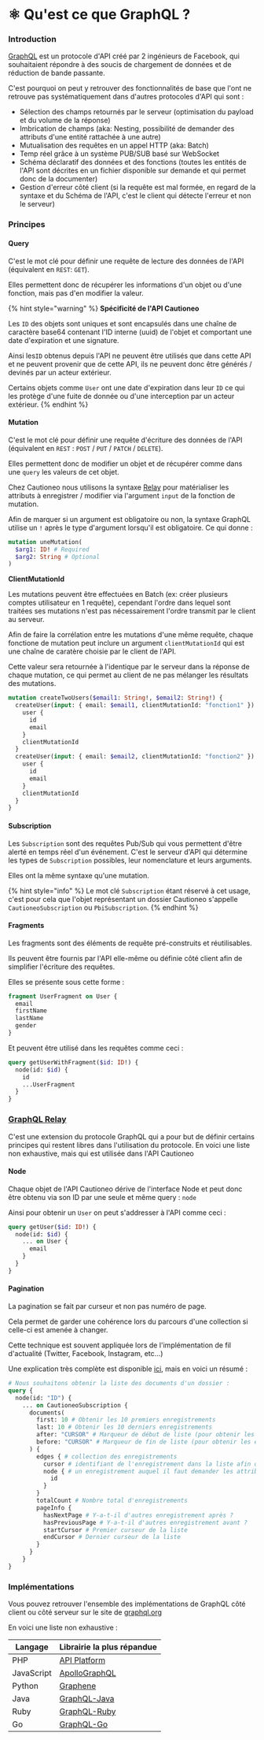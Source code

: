 # ⚛ Qu'est ce que GraphQL ?

### Introduction

[GraphQL](https://graphql.org/) est un protocole d'API créé par 2 ingénieurs de Facebook, qui souhaitaient répondre à des soucis de chargement de données et de réduction de bande passante.

C'est pourquoi on peut y retrouver des fonctionnalités de base que l'ont ne retrouve pas systématiquement dans d'autres protocoles d'API qui sont :&#x20;

* Sélection des champs retournés par le serveur (optimisation du payload et du volume de la réponse)
* Imbrication de champs (aka: Nesting, possibilité de demander des attributs d'une entité rattachée à une autre)
* Mutualisation des requêtes en un appel HTTP (aka: Batch)
* Temp réel grâce à un système PUB/SUB basé sur WebSocket
* Schéma déclaratif des données et des fonctions (toutes les entités de l'API sont décrites en un fichier disponible sur demande et qui permet donc de la documenter)
* Gestion d'erreur côté client (si la requête est mal formée, en regard de la syntaxe et du Schéma de l'API, c'est le client qui détecte l'erreur et non le serveur)

### Principes

#### Query

C'est le mot clé pour définir une requête de lecture des données de l'API (équivalent en `REST`: `GET`).

Elles permettent donc de récupérer les informations d'un objet ou d'une fonction, mais pas d'en modifier la valeur.

{% hint style="warning" %}
**Spécificité de l'API Cautioneo**

Les `ID` des objets sont uniques et sont encapsulés dans une chaîne de caractère base64 contenant l'ID interne (uuid) de l'objet et comportant une date d'expiration et une signature.

Ainsi les`ID` obtenus depuis l'API ne peuvent être utilisés que dans cette API et ne peuvent provenir que de cette API, ils ne peuvent donc être générés / devinés par un acteur extérieur.

Certains objets comme `User` ont une date d'expiration dans leur `ID` ce qui les protège d'une fuite de donnée ou d'une interception par un acteur extérieur.
{% endhint %}

#### Mutation

C'est le mot clé pour définir une requête d'écriture des données de l'API (équivalent en `REST` : `POST` / `PUT` / `PATCH` / `DELETE`).

Elles permettent donc de modifier un objet et de récupérer comme dans une `query` les valeurs de cet objet.

Chez Cautioneo nous utilisons la syntaxe [Relay](graphql.md#graphql-relay) pour matérialiser les attributs à enregistrer / modifier via l'argument `input` de la fonction de mutation.

Afin de marquer si un argument est obligatoire ou non, la syntaxe GraphQL utilise un `!` après le type d'argument lorsqu'il est obligatoire. Ce qui donne :&#x20;

```graphql
mutation uneMutation(
  $arg1: ID! # Required
  $arg2: String # Optional
)
```

**ClientMutationId**

Les mutations peuvent être effectuées en Batch (ex: créer plusieurs comptes utilisateur en 1 requête), cependant l'ordre dans lequel sont traitées ses mutations n'est pas nécessairement l'ordre transmit par le client au serveur.

Afin de faire la corrélation entre les mutations d'une même requête, chaque fonctione de mutation peut inclure un argument `clientMutationId` qui est une chaîne de caratère choisie par le client de l'API.

Cette valeur sera retournée à l'identique par le serveur dans la réponse de chaque mutation, ce qui permet au client de ne pas mélanger les résultats des mutations.

```graphql
mutation createTwoUsers($email1: String!, $email2: String!) {
  createUser(input: { email: $email1, clientMutationId: "fonction1" }) {
    user {
      id
      email
    }
    clientMutationId
  }
  createUser(input: { email: $email2, clientMutationId: "fonction2" }) {
    user {
      id
      email
    }
    clientMutationId
  }
}
```

#### Subscription

Les `Subscription` sont des requêtes Pub/Sub qui vous permettent d'être alerté en temps réel d'un événement. C'est le serveur d'API qui détermine les types de `Subscription` possibles, leur nomenclature et leurs arguments.

Elles ont la même syntaxe qu'une mutation.

{% hint style="info" %}
Le mot clé `Subscription` étant réservé à cet usage, c'est pour cela que l'objet représentant un dossier Cautioneo s'appelle `CautioneoSubscription` ou `PbiSubscription`.
{% endhint %}

#### Fragments

Les fragments sont des éléments de requête pré-construits et réutilisables.

Ils peuvent être fournis par l'API elle-même ou définie côté client afin de simplifier l'écriture des requêtes.

Elles se présente sous cette forme :&#x20;

```graphql
fragment UserFragment on User {
  email
  firstName
  lastName
  gender
}
```

Et peuvent être utilisé dans les requêtes comme ceci :&#x20;

```graphql
query getUserWithFragment($id: ID!) {
  node(id: $id) {
    id
    ...UserFragment
  }
}
```

### [GraphQL Relay](https://relay.dev/docs/)

C'est une extension du protocole GraphQL qui a pour but de définir certains principes qui restent libres dans l'utilisation du protocole. En voici une liste non exhaustive, mais qui est utilisée dans l'API Cautioneo

#### Node

Chaque objet de l'API Cautioneo dérive de l'interface Node et peut donc être obtenu via son ID par une seule et même query : `node`

Ainsi pour obtenir un `User` on peut s'addresser à l'API comme ceci :&#x20;

```graphql
query getUser($id: ID!) {
  node(id: $id) {
    ... on User {
      email
    }
  }
}
```

#### Pagination

La pagination se fait par curseur et non pas numéro de page.

Cela permet de garder une cohérence lors du parcours d'une collection si celle-ci est amenée à changer.

Cette technique est souvent appliquée lors de l'implémentation de fil d'actualité (Twitter, Facebook, Instagram, etc...)

Une explication très complète est disponible [ici](https://relay.dev/graphql/connections.htm), mais en voici un résumé :&#x20;

```graphql
# Nous souhaitons obtenir la liste des documents d'un dossier :
query {
  node(id: "ID") {
    ... on CautioneoSubscription {
      documents(
        first: 10 # Obtenir les 10 premiers enregistrements
        last: 10 # Obtenir les 10 derniers enregistrements
        after: "CURSOR" # Marqueur de début de liste (pour obtenir les enregistrements après ce marqueur)
        before: "CURSOR" # Marqueur de fin de liste (pour obtenir les enregistrements avant ce marqueur)
      ) {
        edges { # collection des enregistrements
          cursor # identifiant de l'enregistrement dans la liste afin de pouvoir la parcourir à partir de cet enregistrement
          node { # un enregistrement auquel il faut demander les attributs souhaités
            id
          }
        }
        totalCount # Nombre total d'enregistrements
        pageInfo {
          hasNextPage # Y-a-t-il d'autres enregistrement après ?
          hasPreviousPage # Y-a-t-il d'autres enregistrement avant ?
          startCursor # Premier curseur de la liste
          endCursor # Dernier curseur de la liste
        }
      }
    }
}
```

### Implémentations

Vous pouvez retrouver l'ensemble des implémentations de GraphQL côté client ou côté serveur sur le site de [graphql.org](https://graphql.org/code/)

En voici une liste non exhaustive :

| Langage    | Librairie la plus répandue                                   |
| ---------- | ------------------------------------------------------------ |
| PHP        | [API Platform](https://api-platform.com/)                    |
| JavaScript | [ApolloGraphQL](https://www.apollographql.com/)              |
| Python     | [Graphene](https://graphene-python.org/)                     |
| Java       | [GraphQL-Java](https://github.com/graphql-java/graphql-java) |
| Ruby       | [GraphQL-Ruby](https://graphql-ruby.org/)                    |
| Go         | [GraphQL-Go](https://github.com/graphql-go/graphql)          |
